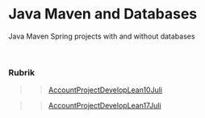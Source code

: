 # Java Maven and Databases

Java Maven Spring projects with and without databases

<br>

### Rubrik

>>  [AccountProjectDevelopLean10Juli](https://github.com/evajavadev/JavaMaven_AccountProjectDevelopLean10Juni)

>>  [AccountProjectDevelopLean17Juli](https://github.com/evajavadev/JavaMaven_AccountProjectDevelopLean17Juni)

